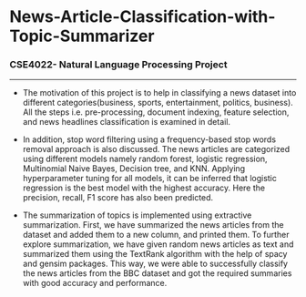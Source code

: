 # News-Article-Classification-with-Topic-Summarizer
### CSE4022- Natural Language Processing Project 

---
* The motivation of this project is to help in classifying a news dataset into different categories(business, sports, entertainment, politics, business). All the steps i.e. pre-processing, document indexing, feature selection, and news headlines classification is examined in detail. 
* In addition, stop word filtering using a frequency-based stop words removal approach is also discussed. The news articles are categorized using different models namely random forest, logistic regression, Multinomial Naive Bayes, Decision tree, and KNN. Applying hyperparameter tuning for all models, it can be inferred that logistic regression is the best model with the highest accuracy. Here the precision, recall, F1 score has also been predicted.

* The summarization of topics is implemented using extractive summarization. First, we have summarized the news articles from the dataset and added them to a new column, and printed them. To further explore summarization, we have given random news articles as text and summarized them using the TextRank algorithm with the help of spacy and gensim packages. This way, we were able to successfully classify the news articles from the BBC dataset and got the required summaries with good accuracy and performance. 
